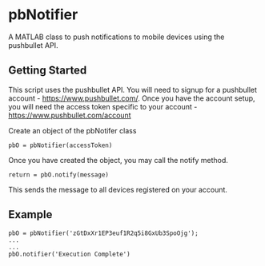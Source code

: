 pbNotifier
==========

A MATLAB class to push notifications to mobile devices using the pushbullet API.

Getting Started
---------------
This script uses the pushbullet API. You will need to signup for a pushbullet account - https://www.pushbullet.com/. Once you have the account setup, you will need the access token specific to your account - https://www.pushbullet.com/account

Create an object of the pbNotifer class

```pbO = pbNotifier(accessToken)```

Once you have created the object, you may call the notify method.

```return = pbO.notify(message)```

This sends the message to all devices registered on your account.

Example
-------
```
pbO = pbNotifier('zGtDxXr1EP3euf1R2q5i8GxUb3SpoOjg');
...
...
pbO.notifier('Execution Complete')
```

